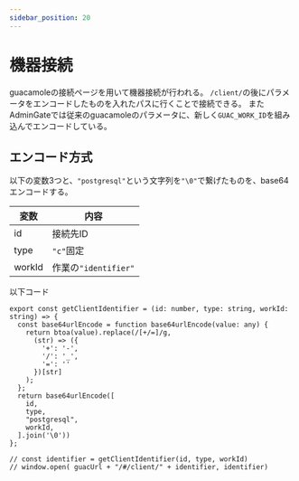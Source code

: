 ```yaml
---
sidebar_position: 20
---
```

# 機器接続

guacamoleの接続ページを用いて機器接続が行われる。
`/client/`の後にパラメータをエンコードしたものを入れたパスに行くことで接続できる。
またAdminGateでは従来のguacamoleのパラメータに、新しく`GUAC_WORK_ID`を組み込んでエンコードしている。

## エンコード方式
以下の変数3つと、`"postgresql"`という文字列を`"\0"`で繋げたものを、base64エンコードする。

| 変数   | 内容      |
|--------|-----------|
| id     | 接続先ID  |
| type   | `"c"`固定 |
| workId | 作業の`"identifier"`    |

以下コード
```
export const getClientIdentifier = (id: number, type: string, workId: string) => {
  const base64urlEncode = function base64urlEncode(value: any) {
    return btoa(value).replace(/[+/=]/g,
      (str) => ({
        '+': '-',
        '/': '_',
        '=': ''
      })[str]
    );
  };
  return base64urlEncode([
    id,
    type,
    "postgresql",
    workId,
  ].join('\0'))
};

// const identifier = getClientIdentifier(id, type, workId)
// window.open( guacUrl + "/#/client/" + identifier, identifier)
```
